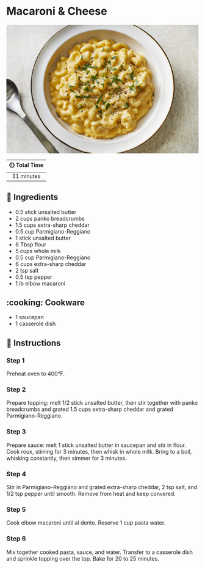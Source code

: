 # Macaroni & Cheese

![Macaroni & Cheese](../assets/images/macaroni-&-cheese.jpg)

| :timer_clock: Total Time |
|:-----------------------: |
| 31 minutes |

## :salt: Ingredients

- 0.5 stick unsalted butter
- 2 cups panko breadcrumbs
- 1.5 cups extra-sharp cheddar
- 0.5 cup Parmigiano-Reggiano
- 1 stick unsalted butter
- 6 Tbsp flour
- 5 cups whole milk
- 0.5 cup Parmigiano-Reggiano
- 6 cups extra-sharp cheddar
- 2 tsp salt
- 0.5 tsp pepper
- 1 lb elbow macaroni

## :cooking: Cookware

- 1 saucepan
- 1 casserole dish

## :pencil: Instructions

### Step 1

Preheat oven to 400°F.

### Step 2

Prepare topping: melt 1/2 stick unsalted butter, then stir together with panko breadcrumbs and grated 1.5 cups
extra-sharp cheddar and grated Parmigiano-Reggiano.

### Step 3

Prepare sauce: melt 1 stick unsalted butter in saucepan and stir in flour. Cook roux, stirring for 3 minutes, then whisk
in whole milk. Bring to a boil, whisking constantly, then simmer for 3 minutes.

### Step 4

Stir in Parmigiano-Reggiano and grated extra-sharp cheddar, 2 tsp salt, and 1/2 tsp pepper until smooth. Remove from
heat and keep convered.

### Step 5

Cook elbow macaroni until al dente. Reserve 1 cup pasta water.

### Step 6

Mix together cooked pasta, sauce, and water. Transfer to a casserole dish and sprinkle topping over the top. Bake for 20
to 25 minutes.
